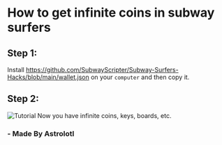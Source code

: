 # How to get infinite coins in subway surfers
## Step 1: 
Install https://github.com/SubwayScripter/Subway-Surfers-Hacks/blob/main/wallet.json on your ``` computer ``` and then copy it.
## Step 2:
![Tutorial](https://github.com/SubwayScripter/Subway-Surfers-Hacks/assets/159185277/80c86e50-1fb0-4ee9-a706-d3b1f9797540)
Now you have infinite coins, keys, boards, etc.
### - Made By Astrolotl
